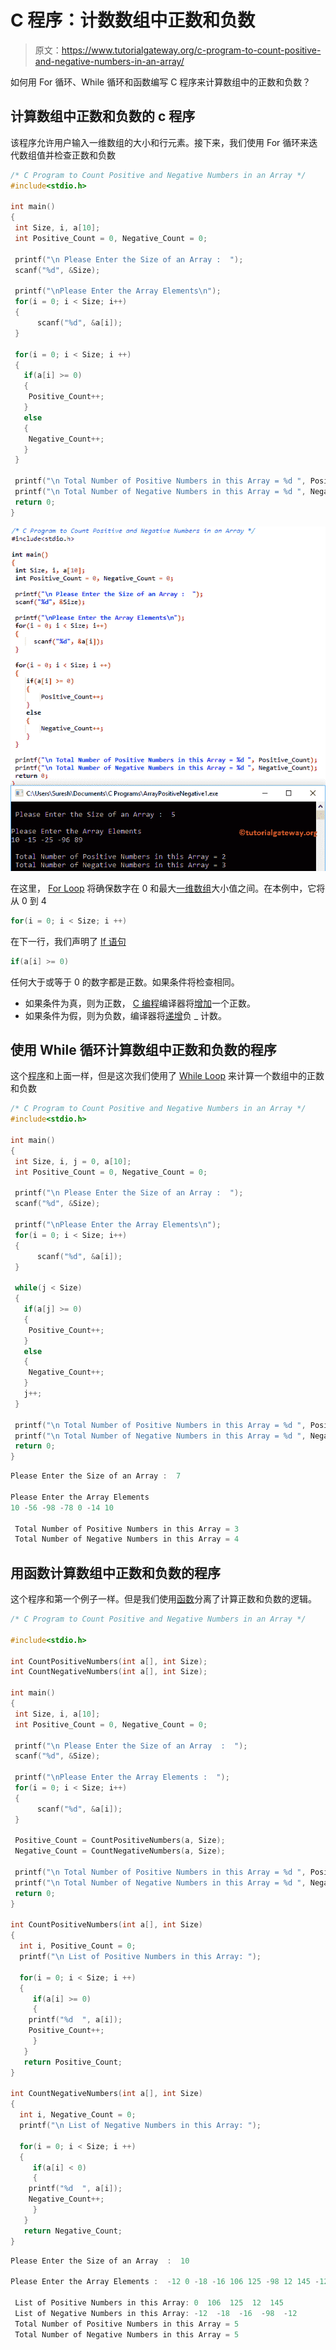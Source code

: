 # C 程序：计数数组中正数和负数

> 原文：<https://www.tutorialgateway.org/c-program-to-count-positive-and-negative-numbers-in-an-array/>

如何用 For 循环、While 循环和函数编写 C 程序来计算数组中的正数和负数？

## 计算数组中正数和负数的 c 程序

该程序允许用户输入一维数组的大小和行元素。接下来，我们使用 For 循环来迭代数组值并检查正数和负数

```c
/* C Program to Count Positive and Negative Numbers in an Array */
#include<stdio.h>

int main()
{
 int Size, i, a[10];
 int Positive_Count = 0, Negative_Count = 0;

 printf("\n Please Enter the Size of an Array :  ");
 scanf("%d", &Size);

 printf("\nPlease Enter the Array Elements\n");
 for(i = 0; i < Size; i++)
 {
      scanf("%d", &a[i]);
 }

 for(i = 0; i < Size; i ++)
 {
   if(a[i] >= 0)
   {
 	Positive_Count++;
   }
   else
   {
 	Negative_Count++;
   }
 }

 printf("\n Total Number of Positive Numbers in this Array = %d ", Positive_Count);
 printf("\n Total Number of Negative Numbers in this Array = %d ", Negative_Count);
 return 0;
}
```

![C Program to Count Positive and Negative Numbers in an Array 1](img/98101a1bc83eb3ece293c3a2191bd3f8.png)

在这里， [For Loop](https://www.tutorialgateway.org/for-loop-in-c-programming/) 将确保数字在 0 和最大[一维数组](https://www.tutorialgateway.org/array-in-c/)大小值之间。在本例中，它将从 0 到 4

```c
for(i = 0; i < Size; i ++)
```

在下一行，我们声明了 [If 语句](https://www.tutorialgateway.org/if-statement-in-c/ "If Statement in C")

```c
if(a[i] >= 0)
```

任何大于或等于 0 的数字都是正数。如果条件将检查相同。

*   如果条件为真，则为正数， [C 编程](https://www.tutorialgateway.org/c-programming/)编译器将[增加](https://www.tutorialgateway.org/increment-and-decrement-operators-in-c/)一个正数。
*   如果条件为假，则为负数，编译器将[递增](https://www.tutorialgateway.org/increment-and-decrement-operators-in-c/)负 _ 计数。

## 使用 While 循环计算数组中正数和负数的程序

这个[程序](https://www.tutorialgateway.org/c-programming-examples/)和上面一样，但是这次我们使用了 [While Loop](https://www.tutorialgateway.org/while-loop-in-c/) 来计算一个数组中的正数和负数

```c
/* C Program to Count Positive and Negative Numbers in an Array */
#include<stdio.h>

int main()
{
 int Size, i, j = 0, a[10];
 int Positive_Count = 0, Negative_Count = 0;

 printf("\n Please Enter the Size of an Array :  ");
 scanf("%d", &Size);

 printf("\nPlease Enter the Array Elements\n");
 for(i = 0; i < Size; i++)
 {
      scanf("%d", &a[i]);
 }

 while(j < Size)
 {
   if(a[j] >= 0)
   {
 	Positive_Count++;
   }
   else
   {
 	Negative_Count++;
   }
   j++;
 }

 printf("\n Total Number of Positive Numbers in this Array = %d ", Positive_Count);
 printf("\n Total Number of Negative Numbers in this Array = %d ", Negative_Count);
 return 0;
}
```

```c
Please Enter the Size of an Array :  7

Please Enter the Array Elements
10 -56 -98 -78 0 -14 10

 Total Number of Positive Numbers in this Array = 3 
 Total Number of Negative Numbers in this Array = 4
```

## 用函数计算数组中正数和负数的程序

这个程序和第一个例子一样。但是我们使用[函数](https://www.tutorialgateway.org/functions-in-c/)分离了计算正数和负数的逻辑。

```c
/* C Program to Count Positive and Negative Numbers in an Array */

#include<stdio.h>

int CountPositiveNumbers(int a[], int Size);
int CountNegativeNumbers(int a[], int Size);

int main()
{
 int Size, i, a[10];
 int Positive_Count = 0, Negative_Count = 0;

 printf("\n Please Enter the Size of an Array  :  ");
 scanf("%d", &Size);

 printf("\nPlease Enter the Array Elements :  ");
 for(i = 0; i < Size; i++)
 {
      scanf("%d", &a[i]);
 }

 Positive_Count = CountPositiveNumbers(a, Size);
 Negative_Count = CountNegativeNumbers(a, Size);

 printf("\n Total Number of Positive Numbers in this Array = %d ", Positive_Count);
 printf("\n Total Number of Negative Numbers in this Array = %d ", Negative_Count);
 return 0;
}

int CountPositiveNumbers(int a[], int Size)
{
  int i, Positive_Count = 0;
  printf("\n List of Positive Numbers in this Array: ");

  for(i = 0; i < Size; i ++)
  {
     if(a[i] >= 0)
     {
 	printf("%d  ", a[i]);
 	Positive_Count++;
     }
   }
   return Positive_Count;
}

int CountNegativeNumbers(int a[], int Size)
{
  int i, Negative_Count = 0;
  printf("\n List of Negative Numbers in this Array: ");

  for(i = 0; i < Size; i ++)
  {
     if(a[i] < 0)
     {
 	printf("%d  ", a[i]);
 	Negative_Count++;
     }
   }
   return Negative_Count;
}
```

```c
Please Enter the Size of an Array  :  10

Please Enter the Array Elements :  -12 0 -18 -16 106 125 -98 12 145 -12

 List of Positive Numbers in this Array: 0  106  125  12  145  
 List of Negative Numbers in this Array: -12  -18  -16  -98  -12  
 Total Number of Positive Numbers in this Array = 5 
 Total Number of Negative Numbers in this Array = 5
```